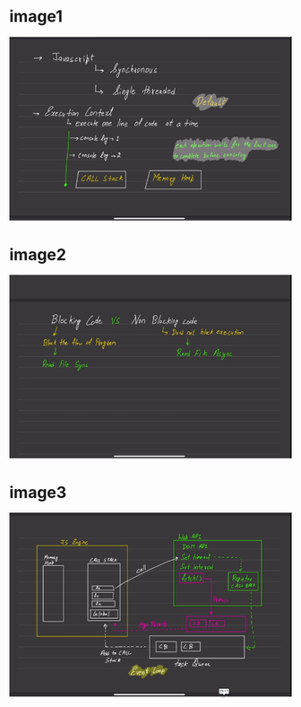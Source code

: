 # image1
![](./assets/Screenshot%20from%202024-01-30%2010-36-01.png)

# image2
![](./assets/Screenshot%20from%202024-01-30%2010-36-42.png)

# image3
![](./assets/Screenshot%20from%202024-01-30%2010-36-56.png)